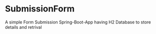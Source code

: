 # SubmissionForm
A simple Form Submission Spring-Boot-App having H2 Database to store details and retrival
